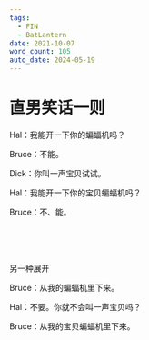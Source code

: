 ```yaml
---
tags:
  - FIN
  - BatLantern
date: 2021-10-07
word_count: 105
auto_date: 2024-05-19
---
```


# 直男笑话一则

Hal：我能开一下你的蝙蝠机吗？

Bruce：不能。

Dick：你叫一声宝贝试试。

Hal：我能开一下你的宝贝蝙蝠机吗？

Bruce：不、能。

<br>

<br>

<br>

另一种展开

Bruce：从我的蝙蝠机里下来。

Hal：不要。你就不会叫一声宝贝吗？

Bruce：从我的宝贝蝙蝠机里下来。
